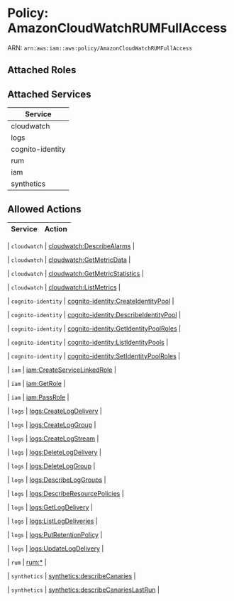 # Policy: AmazonCloudWatchRUMFullAccess

ARN: `arn:aws:iam::aws:policy/AmazonCloudWatchRUMFullAccess`

## Attached Roles

## Attached Services

| Service |
|---------|
| cloudwatch |
| logs |
| cognito-identity |
| rum |
| iam |
| synthetics |

## Allowed Actions

| Service | Action |
|:-------:|--------|

| `cloudwatch` | [cloudwatch:DescribeAlarms](../actions.md#cloudwatch:describealarms) |

| `cloudwatch` | [cloudwatch:GetMetricData](../actions.md#cloudwatch:getmetricdata) |

| `cloudwatch` | [cloudwatch:GetMetricStatistics](../actions.md#cloudwatch:getmetricstatistics) |

| `cloudwatch` | [cloudwatch:ListMetrics](../actions.md#cloudwatch:listmetrics) |

| `cognito-identity` | [cognito-identity:CreateIdentityPool](../actions.md#cognito-identity:createidentitypool) |

| `cognito-identity` | [cognito-identity:DescribeIdentityPool](../actions.md#cognito-identity:describeidentitypool) |

| `cognito-identity` | [cognito-identity:GetIdentityPoolRoles](../actions.md#cognito-identity:getidentitypoolroles) |

| `cognito-identity` | [cognito-identity:ListIdentityPools](../actions.md#cognito-identity:listidentitypools) |

| `cognito-identity` | [cognito-identity:SetIdentityPoolRoles](../actions.md#cognito-identity:setidentitypoolroles) |

| `iam` | [iam:CreateServiceLinkedRole](../actions.md#iam:createservicelinkedrole) |

| `iam` | [iam:GetRole](../actions.md#iam:getrole) |

| `iam` | [iam:PassRole](../actions.md#iam:passrole) |

| `logs` | [logs:CreateLogDelivery](../actions.md#logs:createlogdelivery) |

| `logs` | [logs:CreateLogGroup](../actions.md#logs:createloggroup) |

| `logs` | [logs:CreateLogStream](../actions.md#logs:createlogstream) |

| `logs` | [logs:DeleteLogDelivery](../actions.md#logs:deletelogdelivery) |

| `logs` | [logs:DeleteLogGroup](../actions.md#logs:deleteloggroup) |

| `logs` | [logs:DescribeLogGroups](../actions.md#logs:describeloggroups) |

| `logs` | [logs:DescribeResourcePolicies](../actions.md#logs:describeresourcepolicies) |

| `logs` | [logs:GetLogDelivery](../actions.md#logs:getlogdelivery) |

| `logs` | [logs:ListLogDeliveries](../actions.md#logs:listlogdeliveries) |

| `logs` | [logs:PutRetentionPolicy](../actions.md#logs:putretentionpolicy) |

| `logs` | [logs:UpdateLogDelivery](../actions.md#logs:updatelogdelivery) |

| `rum` | [rum:*](../actions.md#rum:all) |

| `synthetics` | [synthetics:describeCanaries](../actions.md#synthetics:describecanaries) |

| `synthetics` | [synthetics:describeCanariesLastRun](../actions.md#synthetics:describecanarieslastrun) |
